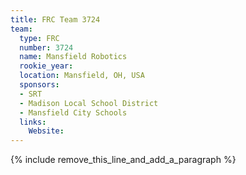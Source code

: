 ```yaml
---
title: FRC Team 3724
team:
  type: FRC
  number: 3724
  name: Mansfield Robotics
  rookie_year:
  location: Mansfield, OH, USA
  sponsors:
  - SRT
  - Madison Local School District
  - Mansfield City Schools
  links:
    Website:
---
```


{% include remove_this_line_and_add_a_paragraph %}